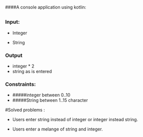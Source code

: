 ####A console application using kotlin:
##
### Input:
- Integer

- String

### Output

- integer * 2 
- string as is entered

### Constraints:
- #####integer between 0..10
- #####String between 1..15 character

#Solved problems :
- Users enter string instead of integer or integer instead string.

- Users enter a melange of string and integer.


